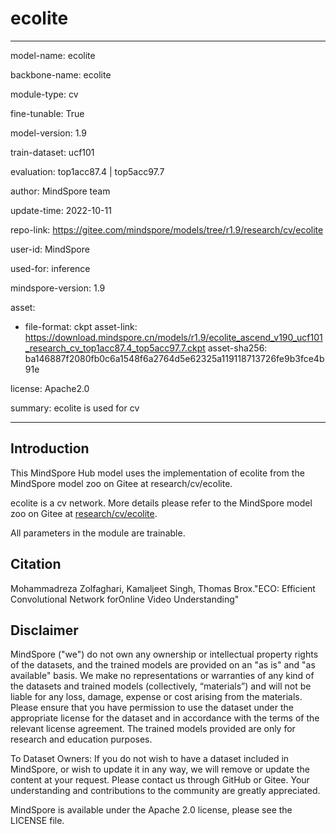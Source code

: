 # ecolite

---

model-name: ecolite

backbone-name: ecolite

module-type: cv

fine-tunable: True

model-version: 1.9

train-dataset: ucf101

evaluation: top1acc87.4 | top5acc97.7

author: MindSpore team

update-time: 2022-10-11

repo-link: <https://gitee.com/mindspore/models/tree/r1.9/research/cv/ecolite>

user-id: MindSpore

used-for: inference

mindspore-version: 1.9

asset:

-
    file-format: ckpt
    asset-link: <https://download.mindspore.cn/models/r1.9/ecolite_ascend_v190_ucf101_research_cv_top1acc87.4_top5acc97.7.ckpt>
    asset-sha256: ba146887f2080fb0c6a1548f6a2764d5e62325a119118713726fe9b3fce4b91e

license: Apache2.0

summary: ecolite is used for cv

---

## Introduction

This MindSpore Hub model uses the implementation of ecolite from the MindSpore model zoo on Gitee at research/cv/ecolite.

ecolite is a cv network. More details please refer to the MindSpore model zoo on Gitee at [research/cv/ecolite](https://gitee.com/mindspore/models/blob/r1.9/research/cv/ecolite/README_CN.md).

All parameters in the module are trainable.

## Citation

Mohammadreza Zolfaghari, Kamaljeet Singh, Thomas Brox."ECO: Efficient Convolutional Network forOnline Video Understanding"

## Disclaimer

MindSpore ("we") do not own any ownership or intellectual property rights of the datasets, and the trained models are provided on an "as is" and "as available" basis. We make no representations or warranties of any kind of the datasets and trained models (collectively, “materials”) and will not be liable for any loss, damage, expense or cost arising from the materials. Please ensure that you have permission to use the dataset under the appropriate license for the dataset and in accordance with the terms of the relevant license agreement. The trained models provided are only for research and education purposes.

To Dataset Owners: If you do not wish to have a dataset included in MindSpore, or wish to update it in any way, we will remove or update the content at your request. Please contact us through GitHub or Gitee. Your understanding and contributions to the community are greatly appreciated.

MindSpore is available under the Apache 2.0 license, please see the LICENSE file.
